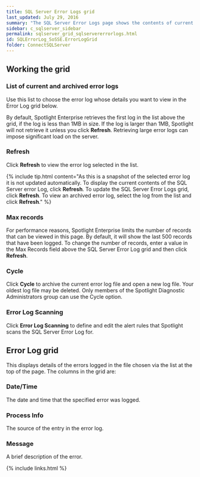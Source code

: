 ```yaml
---
title: SQL Server Error Logs grid
last_updated: July 29, 2016
summary: "The SQL Server Error Logs page shows the contents of current and archived SQL Server error logs. The SQL Server Error Logs grid displays the contents of the error log selected in the list above the grid."
sidebar: c_sqlserver_sidebar
permalink: sqlserver_grid_sqlservererrorlogs.html
id: SQLErrorLog_SoSSE.ErrorLogGrid
folder: ConnectSQLServer
---
```



## Working the grid

### List of current and archived error logs

Use this list to choose the error log whose details you want to view in the Error Log grid below.

By default, Spotlight Enterprise retrieves the first log in the list above the grid, if the log is less than 1MB in size. If the log is larger than 1MB, Spotlight will not retrieve it unless you click **Refresh**. Retrieving large error logs can impose significant load on the server.

### Refresh

Click **Refresh** to view the error log selected in the list.

{% include tip.html content="As this is a snapshot of the selected error log it is not updated automatically. To display the current contents of the SQL Server error Log, click **Refresh**. To update the SQL Server Error Logs grid, click **Refresh**. To view an archived error log, select the log from the list and click **Refresh**." %}

### Max records

For performance reasons, Spotlight Enterprise limits the number of records that can be viewed in this page. By default, it will show the last 500 records that have been logged. To change the number of records, enter a value in the Max Records field above the SQL Server Error Log grid and then click **Refresh**.

### Cycle

Click **Cycle** to archive the current error log file and open a new log file. Your oldest log file may be deleted. Only members of the Spotlight Diagnostic Administrators group can use the Cycle option.

### Error Log Scanning

Click **Error Log Scanning** to define and edit the alert rules that Spotlight scans the SQL Server Error Log for.

## Error Log grid

This displays details of the errors logged in the file chosen via the list at the top of the page. The columns in the grid are:

### Date/Time

The date and time that the specified error was logged.

### Process Info

The source of the entry in the error log.

### Message

A brief description of the error.



{% include links.html %}
